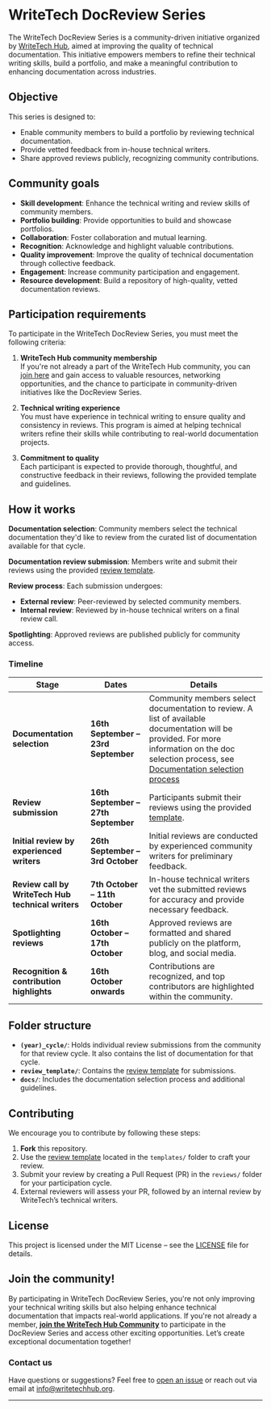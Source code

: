 # WriteTech DocReview Series

The WriteTech DocReview Series is a community-driven initiative organized by [WriteTech Hub](https://writetechhub.org/), aimed at improving the quality of technical documentation. This initiative empowers members to refine their technical writing skills, build a portfolio, and make a meaningful contribution to enhancing documentation across industries.


## Objective

This series is designed to:
- Enable community members to build a portfolio by reviewing technical documentation.
- Provide vetted feedback from in-house technical writers.
- Share approved reviews publicly, recognizing community contributions.


## Community goals

- **Skill development**: Enhance the technical writing and review skills of community members.
- **Portfolio building**: Provide opportunities to build and showcase portfolios.
- **Collaboration**: Foster collaboration and mutual learning.
- **Recognition**: Acknowledge and highlight valuable contributions.
- **Quality improvement**: Improve the quality of technical documentation through collective feedback.
- **Engagement**: Increase community participation and engagement.
- **Resource development**: Build a repository of high-quality, vetted documentation reviews.


## Participation requirements

To participate in the WriteTech DocReview Series, you must meet the following criteria:

1. **WriteTech Hub community membership**  
   If you're not already a part of the WriteTech Hub community, you can [join here](https://writetechhub.org/our-community/) and gain access to valuable resources, networking opportunities, and the chance to participate in community-driven initiatives like the DocReview Series.

2. **Technical writing experience**  
   You must have experience in technical writing to ensure quality and consistency in reviews. This program is aimed at helping technical writers refine their skills while contributing to real-world documentation projects.

3. **Commitment to quality**  
   Each participant is expected to provide thorough, thoughtful, and constructive feedback in their reviews, following the provided template and guidelines.


## How it works

**Documentation selection**: Community members select the technical documentation they'd like to review from the curated list of documentation available for that cycle.

**Documentation review submission**: Members write and submit their reviews using the provided [review template](templates/review-template.md).

**Review process**: Each submission undergoes:
   - **External review**: Peer-reviewed by selected community members.
   - **Internal review**: Reviewed by in-house technical writers on a final review call.

**Spotlighting**: Approved reviews are published publicly for community access.


### Timeline

| **Stage**                               | **Dates**                        | **Details**                                                                                               |
|-----------------------------------------|----------------------------------|-----------------------------------------------------------------------------------------------------------|
| **Documentation selection**             | **16th September – 23rd September** | Community members select documentation to review. A list of available documentation will be provided. For more information on the doc selection process, see [Documentation selection process](docs/doc-selection-process.md)    |
| **Review submission**                   | **16th September – 27th September** | Participants submit their reviews using the provided [template](templates/review-template.md). |
| **Initial review by experienced writers**| **26th September – 3rd October** | Initial reviews are conducted by experienced community writers for preliminary feedback.                   |
| **Review call by WriteTech Hub technical writers**| **7th October – 11th October**      | In-house technical writers vet the submitted reviews for accuracy and provide necessary feedback.          |
| **Spotlighting reviews**           | **16th October – 17th October**     | Approved reviews are formatted and shared publicly on the platform, blog, and social media.                |
| **Recognition & contribution highlights**| **16th October onwards**           | Contributions are recognized, and top contributors are highlighted within the community.                  |


## Folder structure

- **`(year)_cycle/`**: Holds individual review submissions from the community for that review cycle. It also contains the list of documentation for that cycle.
- **`review_template/`**: Contains the [review template](templates/review-template.md) for submissions.
- **`docs/`**: Includes the documentation selection process and additional guidelines.


## **Contributing**

We encourage you to contribute by following these steps:

1. **Fork** this repository.
2. Use the [review template](templates/review-template.md) located in the `templates/` folder to craft your review.
3. Submit your review by creating a Pull Request (PR) in the `reviews/` folder for your participation cycle.
4. External reviewers will assess your PR, followed by an internal review by WriteTech’s technical writers.

## License

This project is licensed under the MIT License – see the [LICENSE](LICENSE) file for details.


## Join the community!

By participating in WriteTech DocReview Series, you're not only improving your technical writing skills but also helping enhance technical documentation that impacts real-world applications. If you're not already a member, [**join the WriteTech Hub Community**](https://writetechhub.org/our-community/) to participate in the DocReview Series and access other exciting opportunities. Let’s create exceptional documentation together!


### Contact us

Have questions or suggestions? Feel free to [open an issue](https://github.com/WriteTech-Hub/writetech-doc-review/issues) or reach out via email at [info@writetechhub.org](mailto:info@writetechhub.org).

---

